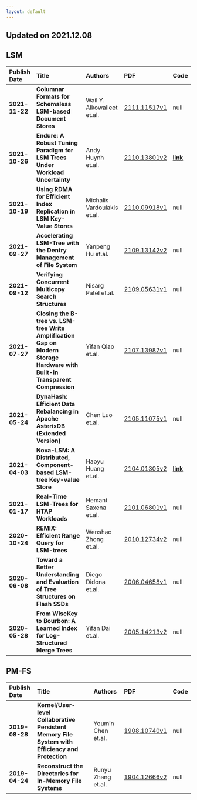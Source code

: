 ```yaml
---
layout: default
---
```


## Updated on 2021.12.08

## LSM

| Publish Date | Title | Authors | PDF | Code |
|:---------|:-----------------------|:---------|:------|:------|
|**2021-11-22**|**Columnar Formats for Schemaless LSM-based Document Stores**|Wail Y. Alkowaileet et.al.|[2111.11517v1](http://arxiv.org/abs/2111.11517v1)|null|
|**2021-10-26**|**Endure: A Robust Tuning Paradigm for LSM Trees Under Workload Uncertainty**|Andy Huynh et.al.|[2110.13801v2](http://arxiv.org/abs/2110.13801v2)|**[link](https://github.com/bu-disc/endure)**|
|**2021-10-19**|**Using RDMA for Efficient Index Replication in LSM Key-Value Stores**|Michalis Vardoulakis et.al.|[2110.09918v1](http://arxiv.org/abs/2110.09918v1)|null|
|**2021-09-27**|**Accelerating LSM-Tree with the Dentry Management of File System**|Yanpeng Hu et.al.|[2109.13142v2](http://arxiv.org/abs/2109.13142v2)|null|
|**2021-09-12**|**Verifying Concurrent Multicopy Search Structures**|Nisarg Patel et.al.|[2109.05631v1](http://arxiv.org/abs/2109.05631v1)|null|
|**2021-07-27**|**Closing the B-tree vs. LSM-tree Write Amplification Gap on Modern Storage Hardware with Built-in Transparent Compression**|Yifan Qiao et.al.|[2107.13987v1](http://arxiv.org/abs/2107.13987v1)|null|
|**2021-05-24**|**DynaHash: Efficient Data Rebalancing in Apache AsterixDB (Extended Version)**|Chen Luo et.al.|[2105.11075v1](http://arxiv.org/abs/2105.11075v1)|null|
|**2021-04-03**|**Nova-LSM: A Distributed, Component-based LSM-tree Key-value Store**|Haoyu Huang et.al.|[2104.01305v2](http://arxiv.org/abs/2104.01305v2)|**[link](https://github.com/HaoyuHuang/NovaLSM)**|
|**2021-01-17**|**Real-Time LSM-Trees for HTAP Workloads**|Hemant Saxena et.al.|[2101.06801v1](http://arxiv.org/abs/2101.06801v1)|null|
|**2020-10-24**|**REMIX: Efficient Range Query for LSM-trees**|Wenshao Zhong et.al.|[2010.12734v2](http://arxiv.org/abs/2010.12734v2)|null|
|**2020-06-08**|**Toward a Better Understanding and Evaluation of Tree Structures on Flash SSDs**|Diego Didona et.al.|[2006.04658v1](http://arxiv.org/abs/2006.04658v1)|null|
|**2020-05-28**|**From WiscKey to Bourbon: A Learned Index for Log-Structured Merge Trees**|Yifan Dai et.al.|[2005.14213v2](http://arxiv.org/abs/2005.14213v2)|null|

## PM-FS

| Publish Date | Title | Authors | PDF | Code |
|:---------|:-----------------------|:---------|:------|:------|
|**2019-08-28**|**Kernel/User-level Collaborative Persistent Memory File System with Efficiency and Protection**|Youmin Chen et.al.|[1908.10740v1](http://arxiv.org/abs/1908.10740v1)|null|
|**2019-04-24**|**Reconstruct the Directories for In-Memory File Systems**|Runyu Zhang et.al.|[1904.12666v2](http://arxiv.org/abs/1904.12666v2)|null|

